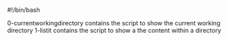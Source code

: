 #!/bin/bash

0-currentworkingdirectory contains the script to show the current working directory
1-listit contains the script to show a the content within a directory
